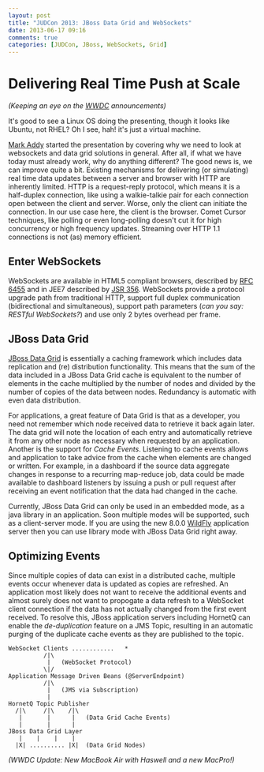 ```yaml
---
layout: post
title: "JUDCon 2013: JBoss Data Grid and WebSockets"
date: 2013-06-17 09:16
comments: true
categories: [JUDCon, JBoss, WebSockets, Grid]
---
```


Delivering Real Time Push at Scale
==================================

_(Keeping an eye on the [WWDC](https://developer.apple.com/wwdc/) 
announcements)_

It's good to see a Linux OS doing the presenting, though it 
looks like Ubuntu, not RHEL?  Oh I see, hah! it's just a virtual 
machine.

[Mark Addy](http://blog.c2b2.co.uk) started the presentation by 
covering why we need to look at websockets and data grid solutions 
in general.  After all, if what we have today must already work, 
why do anything different?  The good news is, we can improve quite 
a bit.  Existing mechanisms for delivering (or simulating) real time 
data updates between a server and browser with HTTP are inherently
limited.  HTTP is a request-reply protocol, which means it is 
a half-duplex connection, like using a walkie-talkie pair for
each connection open between the client and server.  Worse, only
the client can initiate the connection.  In our use case here,
the client is the browser.  Comet Cursor techniques, like polling
or even long-polling doesn't cut it for high concurrency or 
high frequency updates.  Streaming over HTTP 1.1 connections is
not (as) memory efficient.

Enter WebSockets
----------------

WebSockets are available in HTML5 compliant browsers, described
by [RFC 6455](https://www.rfc-editor.org/rfc/rfc6455.txt) and in
JEE7 described by [JSR 356](http://jcp.org/aboutJava/communityprocess/final/jsr356/index.html).
WebSockets provide a protocol upgrade path from traditional 
HTTP, support full duplex communication (bidirectional
and simultaneous), support path parameters (_can you say: 
RESTful WebSockets?_) and use only 2 bytes overhead per frame.

JBoss Data Grid
---------------

[JBoss Data Grid](https://www.redhat.com/products/jbossenterprisemiddleware/data-grid/)
is essentially a caching framework which includes data replication
and (re) distribution functionality.  This means that the sum of the 
data included in a JBoss Data Grid cache is equivalent to the number
of elements in the cache multiplied by the number of nodes and divided
by the number of copies of the data between nodes.  Redundancy is 
automatic with even data distribution.

For applications, a great feature of Data Grid is that as a
developer, you need not remember which node received data to retrieve 
it back again later.  The data grid will note the location of each 
entry and automatically retrieve it from any other node as necessary
when requested by an application.  Another is the support for _Cache
Events_.  Listening to cache events allows and application to take
advice from the cache when elements are changed or written.  For
example, in a dashboard if the source data aggregate changes in 
response to a recurring map-reduce job, data could be made available
to dashboard listeners by issuing a push or pull request after
receiving an event notification that the data had changed in the cache.

Currently, JBoss Data Grid can only be used in an embedded mode, as
a java library in an application.  Soon multiple modes will be supported,
such as a client-server mode.  If you are using the new 8.0.0
[WildFly](http://wildfly.org) application server then you can use 
library mode with JBoss Data Grid right away.

Optimizing Events
-----------------

Since multiple copies of data can exist in a distributed cache,
multiple events occur whenever data is updated as copies are refreshed.
An application most likely does not want to receive the additional
events and almost surely does not want to propogate a data refresh to
a WebSocket client connection if the data has not actually changed from
the first event received.  To resolve this, JBoss application servers
including HornetQ can enable the _de-duplication_ feature on a JMS
Topic, resulting in an automatic purging of the duplicate cache
events as they are published to the topic.  

    WebSocket Clients ............   *
              /|\
               |   (WebSocket Protocol)
              \|/
    Application Message Driven Beans (@ServerEndpoint)
              /|\
               |   (JMS via Subscription)
               |
    HornetQ Topic Publisher
      /|\     /|\    /|\
       |       |      |   (Data Grid Cache Events)
       |       |      |
    JBoss Data Grid Layer
       |    |    |    |
      |X| .......... |X|  (Data Grid Nodes)


_(WWDC Update: New MacBook Air with Haswell and a new MacPro!)_

